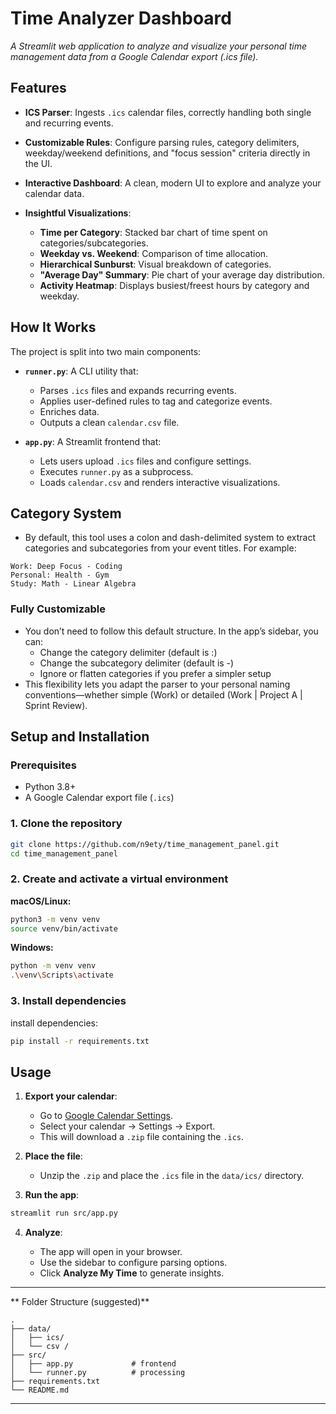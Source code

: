 
# Time Analyzer Dashboard

*A Streamlit web application to analyze and visualize your personal time management data from a Google Calendar export (.ics file).*

<!-- It's highly recommended to add a screenshot of your app here -->

<!-- ![App Screenshot](screenshot.png) -->

## Features

* **ICS Parser**: Ingests `.ics` calendar files, correctly handling both single and recurring events.
* **Customizable Rules**: Configure parsing rules, category delimiters, weekday/weekend definitions, and "focus session" criteria directly in the UI.
* **Interactive Dashboard**: A clean, modern UI to explore and analyze your calendar data.
* **Insightful Visualizations**:

  * **Time per Category**: Stacked bar chart of time spent on categories/subcategories.
  * **Weekday vs. Weekend**: Comparison of time allocation.
  * **Hierarchical Sunburst**: Visual breakdown of categories.
  * **"Average Day" Summary**: Pie chart of your average day distribution.
  * **Activity Heatmap**: Displays busiest/freest hours by category and weekday.

## How It Works

The project is split into two main components:

* **`runner.py`**: A CLI utility that:

  * Parses `.ics` files and expands recurring events.
  * Applies user-defined rules to tag and categorize events.
  * Enriches data.
  * Outputs a clean `calendar.csv` file.

* **`app.py`**: A Streamlit frontend that:

  * Lets users upload `.ics` files and configure settings.
  * Executes `runner.py` as a subprocess.
  * Loads `calendar.csv` and renders interactive visualizations.

## Category System
* By default, this tool uses a colon and dash-delimited system to extract categories and subcategories from your event titles. For example:
```text
Work: Deep Focus - Coding
Personal: Health - Gym
Study: Math - Linear Algebra
```

### Fully Customizable
* You don’t need to follow this default structure. In the app’s sidebar, you can:
  * Change the category delimiter (default is :)
  * Change the subcategory delimiter (default is -)
  * Ignore or flatten categories if you prefer a simpler setup
* This flexibility lets you adapt the parser to your personal naming conventions—whether simple (Work) or detailed (Work | Project A | Sprint Review).

##  Setup and Installation

### Prerequisites

* Python 3.8+
* A Google Calendar export file (`.ics`)

### 1. Clone the repository

```bash
git clone https://github.com/n9ety/time_management_panel.git
cd time_management_panel
```

### 2. Create and activate a virtual environment

**macOS/Linux:**

```bash
python3 -m venv venv
source venv/bin/activate
```

**Windows:**

```bash
python -m venv venv
.\venv\Scripts\activate
```

### 3. Install dependencies

install dependencies:

```bash
pip install -r requirements.txt
```

##  Usage

1. **Export your calendar**:

   * Go to [Google Calendar Settings](https://calendar.google.com/).
   * Select your calendar → Settings → Export.
   * This will download a `.zip` file containing the `.ics`.

2. **Place the file**:

   * Unzip the `.zip` and place the `.ics` file in the `data/ics/` directory.

3. **Run the app**:

```bash
streamlit run src/app.py
```

4. **Analyze**:

   * The app will open in your browser.
   * Use the sidebar to configure parsing options.
   * Click **Analyze My Time** to generate insights.

   

---

** Folder Structure (suggested)**

```
.
├── data/
│   ├── ics/
│   └── csv /             
├── src/
│   ├── app.py             # frontend
│   └── runner.py          # processing
├── requirements.txt
└── README.md
```

---


